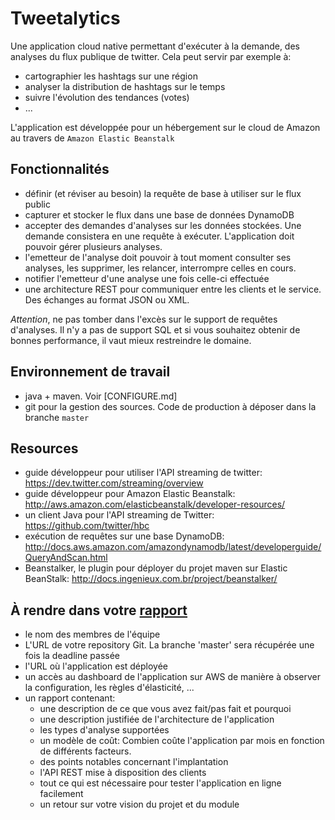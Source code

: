 # Tweetalytics

Une application cloud native permettant d'exécuter à la demande, des analyses du flux publique de twitter.
Cela peut servir par exemple à:
- cartographier les hashtags sur une région
- analyser la distribution de hashtags sur le temps
- suivre l'évolution des tendances (votes)
- ...

L'application est développée pour un hébergement sur le cloud de Amazon au travers de `Amazon Elastic Beanstalk`

## Fonctionnalités

- définir (et réviser au besoin) la requête de base à utiliser sur le flux public
- capturer et stocker le flux dans une base de données DynamoDB
- accepter des demandes d'analyses sur les données stockées. Une demande consistera en une requête à exécuter. L'application doit pouvoir gérer plusieurs analyses.
- l'emetteur de l'analyse doit pouvoir à tout moment consulter ses analyses, les supprimer, les relancer, interrompre celles en cours.
- notifier l'emetteur d'une analyse une fois celle-ci effectuée
- une architecture REST pour communiquer entre les clients et le service. Des échanges au format JSON ou XML.

_Attention_, ne pas tomber dans l'excès sur le support de requêtes d'analyses. Il n'y a pas de support SQL et si vous souhaitez obtenir de bonnes performance, il vaut mieux restreindre le domaine.

## Environnement de travail

- java + maven. Voir [CONFIGURE.md]
- git pour la gestion des sources. Code de production à déposer dans la branche `master`

## Resources

- guide développeur pour utiliser l'API streaming de twitter: https://dev.twitter.com/streaming/overview
- guide développeur pour Amazon Elastic Beanstalk: http://aws.amazon.com/elasticbeanstalk/developer-resources/
- un client Java pour l'API streaming de Twitter: https://github.com/twitter/hbc
- exécution de requêtes sur une base DynamoDB: http://docs.aws.amazon.com/amazondynamodb/latest/developerguide/QueryAndScan.html
- Beanstalker, le plugin pour déployer du projet maven sur Elastic BeanStalk: http://docs.ingenieux.com.br/project/beanstalker/

## À rendre dans votre [rapport](rapport.pdf)
- le nom des membres de l'équipe
- L'URL de votre repository Git. La branche 'master' sera récupérée une fois la deadline passée
- l'URL où l'application est déployée
- un accès au dashboard de l'application sur AWS de manière à observer la configuration, les règles d'élasticité, ...
- un rapport contenant:
  - une description de ce que vous avez fait/pas fait et pourquoi
  - une description justifiée de l'architecture de l'application
  - les types d'analyse supportées
  - un modèle de coût: Combien coûte l'application par mois en fonction de différents facteurs.
  - des points notables concernant l'implantation 
  - l'API REST mise à disposition des clients
  - tout ce qui est nécessaire pour tester l'application en ligne facilement
  - un retour sur votre vision du projet et du module